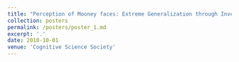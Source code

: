 ```yaml
---
title: "Perception of Mooney faces: Extreme Generalization through Inverse rendering?"
collection: posters
permalink: /posters/poster_1.md
excerpt: '.'
date: 2010-10-01
venue: 'Cognitive Science Society'
---
```




